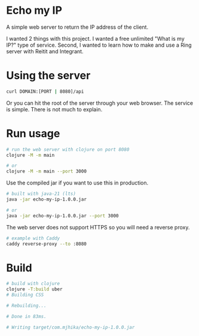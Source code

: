# Echo my IP

A simple web server to return the IP address of the client.

I wanted 2 things with this project. I wanted a free unlimited "What is my IP?"
type of service. Second, I wanted to learn how to make and use a Ring server
with Reitit and Integrant.

# Using the server

```sh
curl DOMAIN:[PORT | 8080]/api
```

Or you can hit the root of the server through your web browser. The service is
simple. There is not much to explain.

# Run usage

```sh
# run the web server with clojure on port 8080
clojure -M -m main

# or
clojure -M -m main --port 3000
```

Use the compiled jar if you want to use this in production.

```sh
# built with java-21 (lts)
java -jar echo-my-ip-1.0.0.jar

# or
java -jar echo-my-ip-1.0.0.jar --port 3000
```

The web server does not support HTTPS so you will need a reverse proxy.

```sh
# example with Caddy
caddy reverse-proxy --to :8080
```

# Build

```sh
# build with clojure
clojure -T:build uber
# Building CSS

# Rebuilding...

# Done in 83ms.

# Writing target/com.mjhika/echo-my-ip-1.0.0.jar
```
